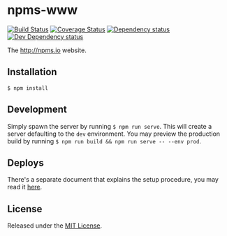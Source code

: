 # npms-www

[![Build Status][travis-image]][travis-url] [![Coverage Status][coveralls-image]][coveralls-url] [![Dependency status][david-dm-image]][david-dm-url] [![Dev Dependency status][david-dm-dev-image]][david-dm-dev-url]

The http://npms.io website.


## Installation

`$ npm install`


## Development

Simply spawn the server by running `$ npm run serve`. This will create a server defaulting to the `dev` environment.
You may preview the production build by running `$ npm run build && npm run serve -- --env prod`.


## Deploys

There's a separate document that explains the setup procedure, you may read it [here](./docs/deploys.md).


## License

Released under the [MIT License](http://www.opensource.org/licenses/mit-license.php).


[coveralls-image]: https://img.shields.io/coveralls/npms-io/npms-www.svg
[coveralls-url]: https://coveralls.io/r/npms-io/npms-www
[david-dm-dev-image]: https://img.shields.io/david/dev/npms-io/npms-www.svg
[david-dm-dev-url]: https://david-dm.org/npms-io/npms-www#info=devDependencies
[david-dm-image]: https://img.shields.io/david/npms-io/npms-www.svg
[david-dm-url]: https://david-dm.org/npms-io/npms-www
[travis-image]: http://img.shields.io/travis/npms-io/npms-www.svg
[travis-url]: https://travis-ci.org/npms-io/npms-www
